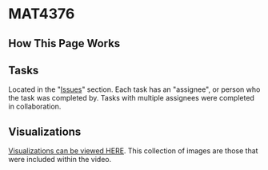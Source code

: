 # MAT4376

## How This Page Works



## Tasks

Located in the "[Issues](https://github.com/EvaGostiuk/MAT4376/issues)" section. Each task has an "assignee", or person who the task was completed by. Tasks with multiple assignees were completed in collaboration.

## Visualizations
[Visualizations can be viewed HERE](Visualizations/README.md). This collection of images are those that were included within the video.
